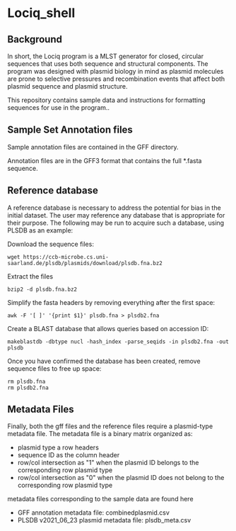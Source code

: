 # Lociq_shell

## Background

In short, the Lociq program is a MLST generator for closed, circular sequences that uses both sequence and structural components.  The program was designed with plasmid biology in mind as plasmid molecules are prone to selective pressures and recombination events that affect both plasmid sequence and plasmid structure.

This repository contains sample data and instructions for formatting sequences for use in the program..


## Sample Set Annotation files

Sample annotation files are contained in the GFF directory.

Annotation files are in the GFF3 format that contains the full *.fasta sequence.

## Reference database

A reference database is necessary to address the potential for bias in the initial dataset.  The user may reference any database that is appropriate for their purpose.
The following may be run to acquire such a database, using PLSDB as an example:

Download the sequence files:
```
wget https://ccb-microbe.cs.uni-saarland.de/plsdb/plasmids/download/plsdb.fna.bz2
```

Extract the files
```
bzip2 -d plsdb.fna.bz2
```

Simplify the fasta headers by removing everything after the first space:
```
awk -F '[ ]' '{print $1}' plsdb.fna > plsdb2.fna
```

Create a BLAST database that allows queries based on accession ID:
```
makeblastdb -dbtype nucl -hash_index -parse_seqids -in plsdb2.fna -out plsdb
```

Once you have confirmed the database has been created, remove sequence files to free up space:
```
rm plsdb.fna
rm plsdb2.fna
```

## Metadata Files

Finally, both the gff files and the reference files require a plasmid-type metadata file.
The metadata file is a binary matrix organized as:
- plasmid type a row headers
- sequence ID as the column header
- row/col intersection as "1" when the plasmid ID belongs to the corresponding row plasmid type
- row/col intersection as "0" when the plasmid ID does not belong to the corresponding row plasmid type

metadata files corresponding to the sample data are found here
- GFF annotation metadata file:  combinedplasmid.csv
- PLSDB v2021_06_23 plasmid metadata file: plsdb_meta.csv

